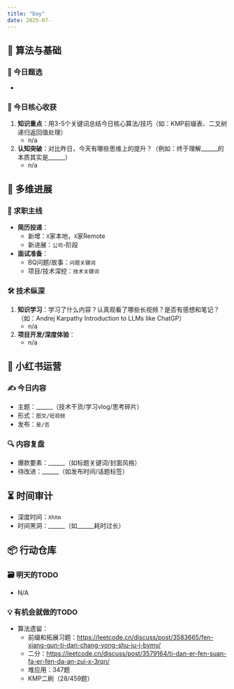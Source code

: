 ```yaml
---
title: "Day"
date: 2025-07-
---
```

## 🧮 算法与基础
### 📌 今日题选
- 

### 🌟 今日核心收获
1. **知识重点**：用3-5个关键词总结今日核心算法/技巧（如：KMP前缀表、二叉树递归返回值处理）
   - n/a
2. **认知突破**：对比昨日，今天有哪些思维上的提升？（例如：终于理解______的本质其实是______）
   - n/a

## 🚀 多维进展
### 💼 求职主线
- **简历投递**：  
  - 新增：`X`家本地，`X`家Remote
  - 新进展：`公司`-阶段 
- **面试准备**：  
  - BQ问题/故事：`问题关键词`  
  - 项目/技术深挖：`技术关键词`  

### 🛠️ 技术纵深
1. **知识学习**：学习了什么内容？认真观看了哪些长视频？是否有感想和笔记？（如：Andrej Karpathy Introduction to LLMs like ChatGP） 
   - n/a
2. **项目开发/深度体验**：  
   - n/a

## 📱 小红书运营
### ✍️ 今日内容
- 主题：______（技术干货/学习vlog/思考碎片）  
- 形式：`图文/短视频`  
- 发布：`是/否`  

### 🔍 内容复盘
- 爆款要素：______（如标题关键词/封面风格）  
- 待改进：______（如发布时间/话题标签）  

## ⏳ 时间审计
- 深度时间：`XhXm`  
- 时间黑洞：______（如______耗时过长）  

## 📦 行动仓库
### 🗃️ 明天的TODO
- N/A
  
### 💡 有机会就做的TODO
- 算法遗留：  
   - 前缀和拓展习题：https://leetcode.cn/discuss/post/3583665/fen-xiang-gun-ti-dan-chang-yong-shu-ju-j-bvmv/
   - 二分：https://leetcode.cn/discuss/post/3579164/ti-dan-er-fen-suan-fa-er-fen-da-an-zui-x-3rqn/
   - 堆应用：347题
   - KMP二刷（28/459题）  
  


